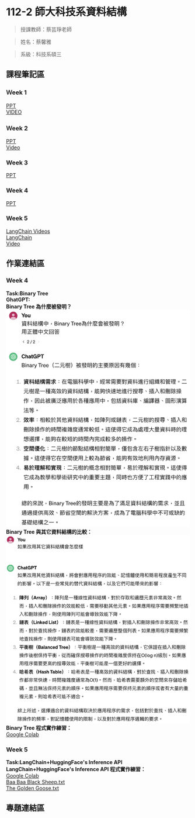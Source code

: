 112-2 師大科技系資料結構
=============


>授課教師：蔡芸琤老師

>姓名：蔡馨雅

>系級：科技系碩三

課程筆記區
-------------
### Ｗeek 1
[PPT](https://docs.google.com/presentation/d/1XHngMihySFJdtavwBlt0JdG-9lrJmFY4-YDZOrP1eQU/edit#slide=id.p) \
[VIDEO](https://moodle3.ntnu.edu.tw/mod/url/view.php?id=750777)

### Ｗeek 2
[PPT](https://docs.google.com/presentation/d/1wX0zNiCGibklyF9yY145saurS7IyRvZY9_JwT1LnBas/edit#slide=id.g2bb9efdea17_0_215) \
[Video](https://moodle3.ntnu.edu.tw/mod/url/view.php?id=760154)

### Week 3
[PPT](https://docs.google.com/presentation/d/1E356joF2_dOmema7ki1Fh5rJ2l87XD-QU7xwpk_cbTY/edit#slide=id.p)

### Week 4
[PPT](https://docs.google.com/presentation/d/1vwAhugIA8sGYY335p7dOT2ksgsXzp9ofk44BS7vOpy4/edit#slide=id.p)

### Week 5
[LangChain Videos](https://www.youtube.com/playlist?list=PLqZXAkvF1bPNQER9mLmDbntNfSpzdDIU5) \
[LangChain](https://www.langchain.com/) \
[Video](https://www.youtube.com/watch?v=mmGquT7o8gc)

作業連結區
-------------
### Week 4
**Task:Binary Tree** \
**GhatGPT:** \
**Binary Tree 為什麼被發明？** \
![Error](BinaryTree.png "Binary Tree 為什麼被發明") \
**Binary Tree 與其它資料結構的比較：** \
![Error](Comparison.png "Binary Tree 與其它資料結構的比較") \
**Binary Tree 程式實作練習：** \
[Google Colab](https://colab.research.google.com/drive/1J3FEhZxwMUc6RJOhiQso_OJkQ_dprNpO?usp=sharing)

### Week 5
**Task:LangChain+HuggingFace's Inference API** \
**LangChain+HuggingFace's Inference API 程式實作練習：** \
[Google Colab](https://colab.research.google.com/drive/13SR78wEyNt4FHqvmcC7b-XnyRcvE6dj-?usp=sharing) \
[Baa Baa Black Sheep.txt](https://drive.google.com/file/d/1agjMIU781mWcYYyN5SlvukWzB917bzBt/view?usp=sharing) \
[The Golden Goose.txt](https://drive.google.com/file/d/192gcmANOL8wc7-GBhRQ4pdesj9aorwmr/view?usp=sharing)

專題連結區
-------------
